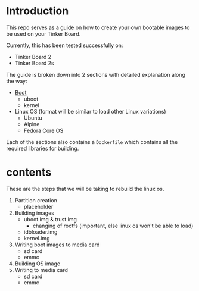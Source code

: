 # Introduction

This repo serves as a guide on how to create your own bootable images to be used on your Tinker Board.

Currently, this has been tested successfully on:
- Tinker Board 2
- Tinker Board 2s

The guide is broken down into 2 sections with detailed explanation along the way:
- [Boot](boot/readme.md)
  - uboot
  - kernel
- Linux OS (format will be similar to load other Linux variations)
  - Ubuntu
  - Alpine
  - Fedora Core OS

Each of the sections also contains a `Dockerfile` which contains all the required libraries for building. 

# contents
These are the steps that we will be taking to rebuild the linux os.

1. Partition creation
   - placeholder
2. Building images
   - uboot.img & trust.img
     - changing of rootfs (important, else linux os won't be able to load)
   - idbloader.img
   - kernel.img
3. Writing boot images to media card
   - sd card
   - emmc
4. Building OS image
5. Writing to media card
   - sd card
   - emmc
